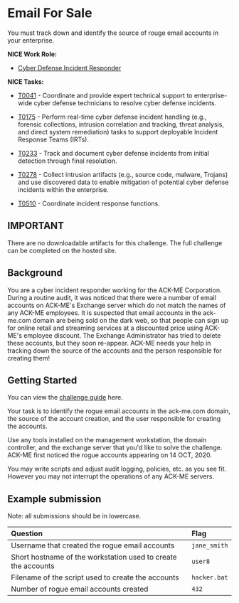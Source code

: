 # Email For Sale

  You must track down and identify the source of rouge email accounts in your enterprise.

**NICE Work Role:**

  - [Cyber Defense Incident Responder](https://niccs.cisa.gov/workforce-development/nice-framework/workroles?name=Cyber+Defense+Incident+Responder&id=All#)

**NICE Tasks:**

  - [T0041](https://niccs.cisa.gov/workforce-development/nice-framework/tasks?id=T0041&description=All) - Coordinate and provide expert technical support to enterprise-wide cyber defense technicians to resolve cyber defense incidents.

  - [T0175](https://niccs.cisa.gov/workforce-development/nice-framework/tasks?id=T0175&description=All) - Perform real-time cyber defense incident handling (e.g., forensic collections, intrusion correlation and tracking, threat analysis, and direct system remediation) tasks to support deployable Incident Response Teams (IRTs).

  - [T0233](https://niccs.cisa.gov/workforce-development/nice-framework/tasks?id=T0233&description=All) - Track and document cyber defense incidents from initial detection through final resolution.

  - [T0278](https://niccs.cisa.gov/workforce-development/nice-framework/tasks?id=T0278&description=All) - Collect intrusion artifacts (e.g., source code, malware, Trojans) and use discovered data to enable mitigation of potential cyber defense incidents within the enterprise.

  - [T0510](https://niccs.cisa.gov/workforce-development/nice-framework/tasks?id=T0510&description=All) - Coordinate incident response functions.

## IMPORTANT

There are no downloadable artifacts for this challenge. The full challenge can be completed on the hosted site.

## Background

  You are a cyber incident responder working for the ACK-ME Corporation. During a routine audit, it was noticed that there were a number of email accounts on ACK-ME's Exchange server which do not match the names of any ACK-ME employees.
  It is suspected that email accounts in the ack-me.com domain are being sold on the dark web, so that people can sign up for online retail and streaming services at a discounted price using ACK-ME's employee discount. The Exchange Administrator has tried to delete these accounts, but they soon re-appear. ACK-ME needs your help in tracking down the source of the accounts and the person responsible for creating them!

## Getting Started

  You can view the [challenge guide](challenge-guide.pdf) here.

  Your task is to identify the rogue email accounts in the ack-me.com domain, the source of the account creation, and the user responsible for creating the accounts.

  Use any tools installed on the management workstation, the domain controller, and the exchange server that you'd like to solve the challenge. ACK-ME first noticed the rogue accounts appearing on 14 OCT, 2020.

  You may write scripts and adjust audit logging, policies, etc. as you see fit. However you may not interrupt the operations of any ACK-ME servers.

## Example submission

  Note: all submissions should be in lowercase.

  | Question      | Flag         |
  |:-------|:-------------|
  | Username that created the rogue email accounts | `jane_smith` |
  | Short hostname of the workstation used to create the accounts | `user8` |
  | Filename of the script used to create the accounts | `hacker.bat` |
  | Number of rogue email accounts created | `432` |
